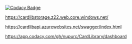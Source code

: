 
[![Codacy Badge](https://api.codacy.com/project/badge/Grade/2b3554f9e4194f7cb28ba5745fc43338)](https://app.codacy.com/gh/nupurc/CardLibrary?utm_source=github.com&utm_medium=referral&utm_content=nupurc/CardLibrary&utm_campaign=Badge_Grade)

https://cardlibstorage.z22.web.core.windows.net/

https://cardlibapi.azurewebsites.net/swagger/index.html

https://app.codacy.com/gh/nupurc/CardLibrary/dashboard
